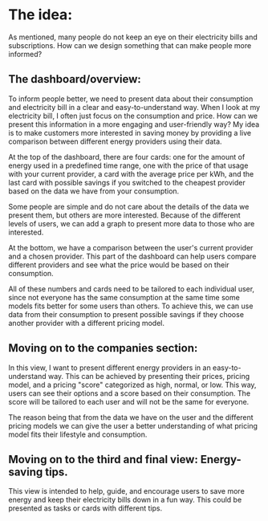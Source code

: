 # The idea:

As mentioned, many people do not keep an eye on their electricity bills and subscriptions. How can we design something that can make people more informed?

## The dashboard/overview:

To inform people better, we need to present data about their consumption and electricity bill in a clear and easy-to-understand way. When I look at my electricity bill, I often just focus on the consumption and price. How can we present this information in a more engaging and user-friendly way? My idea is to make customers more interested in saving money by providing a live comparison between different energy providers using their data.

At the top of the dashboard, there are four cards: one for the amount of energy used in a predefined time range, one with the price of that usage with your current provider, a card with the average price per kWh, and the last card with possible savings if you switched to the cheapest provider based on the data we have from your consumption.

Some people are simple and do not care about the details of the data we present them, but others are more interested. Because of the different levels of users, we can add a graph to present more data to those who are interested.

At the bottom, we have a comparison between the user's current provider and a chosen provider. This part of the dashboard can help users compare different providers and see what the price would be based on their consumption.

All of these numbers and cards need to be tailored to each individual user, since not everyone has the same consumption at the same time some models fits better for some users than others. To achieve this, we can use data from their consumption to present possible savings if they choose another provider with a different pricing model.

## Moving on to the companies section:

In this view, I want to present different energy providers in an easy-to-understand way. This can be achieved by presenting their prices, pricing model, and a pricing "score" categorized as high, normal, or low. This way, users can see their options and a score based on their consumption. The score will be tailored to each user and will not be the same for everyone.

The reason being that from the data we have on the user and the different pricing models we can give the user a better understanding of what pricing model fits their lifestyle and consumption. 

## Moving on to the third and final view: Energy-saving tips.

This view is intended to help, guide, and encourage users to save more energy and keep their electricity bills down in a fun way. This could be presented as tasks or cards with different tips.